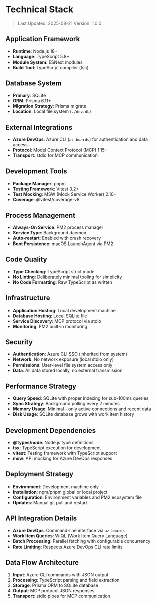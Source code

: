 # Technical Stack

> Last Updated: 2025-08-21
> Version: 1.0.0

## Application Framework

- **Runtime**: Node.js 18+
- **Language**: TypeScript 5.8+
- **Module System**: ESNext modules
- **Build Tool**: TypeScript compiler (tsc)

## Database System

- **Primary**: SQLite
- **ORM**: Prisma 6.11+
- **Migration Strategy**: Prisma migrate
- **Location**: Local file system (`./dev.db`)

## External Integrations

- **Azure DevOps**: Azure CLI (`az boards`) for authentication and data access
- **Protocol**: Model Context Protocol (MCP) 1.15+
- **Transport**: stdio for MCP communication

## Development Tools

- **Package Manager**: pnpm
- **Testing Framework**: Vitest 3.2+
- **Test Mocking**: MSW (Mock Service Worker) 2.10+
- **Coverage**: @vitest/coverage-v8

## Process Management

- **Always-On Service**: PM2 process manager
- **Service Type**: Background daemon
- **Auto-restart**: Enabled with crash recovery
- **Boot Persistence**: macOS LaunchAgent via PM2

## Code Quality

- **Type Checking**: TypeScript strict mode
- **No Linting**: Deliberately minimal tooling for simplicity
- **No Code Formatting**: Raw TypeScript as written

## Infrastructure

- **Application Hosting**: Local development machine
- **Database Hosting**: Local SQLite file
- **Service Discovery**: MCP protocol via stdio
- **Monitoring**: PM2 built-in monitoring

## Security

- **Authentication**: Azure CLI SSO (inherited from system)
- **Network**: No network exposure (local stdio only)
- **Permissions**: User-level file system access only
- **Data**: All data stored locally, no external transmission

## Performance Strategy

- **Query Speed**: SQLite with proper indexing for sub-100ms queries
- **Sync Strategy**: Background polling every 2 minutes
- **Memory Usage**: Minimal - only active connections and recent data
- **Disk Usage**: SQLite database grows with work item history

## Development Dependencies

- **@types/node**: Node.js type definitions
- **tsx**: TypeScript execution for development
- **vitest**: Testing framework with TypeScript support
- **msw**: API mocking for Azure DevOps responses

## Deployment Strategy

- **Environment**: Development machine only
- **Installation**: npm/pnpm global or local project
- **Configuration**: Environment variables and PM2 ecosystem file
- **Updates**: Manual git pull and restart

## API Integration Details

- **Azure DevOps**: Command-line interface via `az boards`
- **Work Item Queries**: WIQL (Work Item Query Language)
- **Batch Processing**: Parallel fetching with configurable concurrency
- **Rate Limiting**: Respects Azure DevOps CLI rate limits

## Data Flow Architecture

1. **Input**: Azure CLI commands with JSON output
2. **Processing**: TypeScript parsing and field extraction
3. **Storage**: Prisma ORM to SQLite database
4. **Output**: MCP protocol JSON responses
5. **Transport**: stdio pipes for MCP communication
